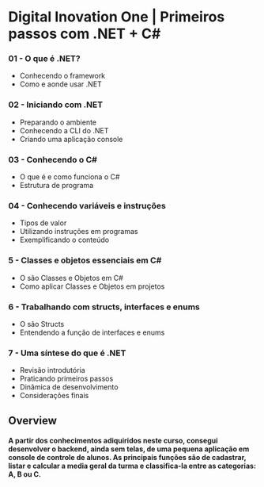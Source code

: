 # Digital Inovation One | Primeiros passos com .NET + C#

### 01 - O que é .NET?
- Conhecendo o framework
- Como e aonde usar .NET

### 02 - Iniciando com .NET
- Preparando o ambiente
- Conhecendo a CLI do .NET
- Criando uma aplicação console

### 03 - Conhecendo o C#
- O que é e como funciona o C#
- Estrutura de programa

### 04 - Conhecendo variáveis e instruções
- Tipos de valor
- Utilizando instruções em programas
- Exemplificando o conteúdo

### 5 - Classes e objetos essenciais em C#
- O são Classes e Objetos em C#
- Como aplicar Classes e Objetos em projetos

### 6 - Trabalhando com structs, interfaces e enums
- O são Structs
- Entendendo a função de interfaces e enums

### 7 - Uma síntese do que é .NET
- Revisão introdutória
- Praticando primeiros passos
- Dinâmica de desenvolvimento
- Considerações finais

## Overview
#### A partir dos conhecimentos adiquiridos neste curso, consegui desenvolver o backend, ainda sem telas, de uma pequena aplicação em console de controle de alunos. As principais funções são de cadastrar, listar e calcular a media geral da turma e classifica-la entre as categorias: A, B ou C.

